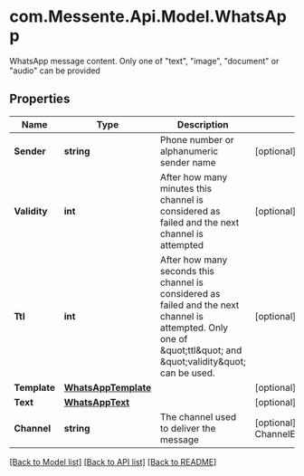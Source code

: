 # com.Messente.Api.Model.WhatsApp
WhatsApp message content.   Only one of \"text\", \"image\", \"document\" or \"audio\" can be provided

## Properties

Name | Type | Description | Notes
------------ | ------------- | ------------- | -------------
**Sender** | **string** | Phone number or alphanumeric sender name | [optional] 
**Validity** | **int** | After how many minutes this channel is   considered as failed and the next channel is attempted | [optional] 
**Ttl** | **int** | After how many seconds this channel is considered as failed and the next channel is attempted.       Only one of \&quot;ttl\&quot; and \&quot;validity\&quot; can be used. | [optional] 
**Template** | [**WhatsAppTemplate**](WhatsAppTemplate.md) |  | [optional] 
**Text** | [**WhatsAppText**](WhatsAppText.md) |  | [optional] 
**Channel** | **string** | The channel used to deliver the message | [optional] [default to ChannelEnum.Whatsapp]

[[Back to Model list]](../README.md#documentation-for-models) [[Back to API list]](../README.md#documentation-for-api-endpoints) [[Back to README]](../README.md)

